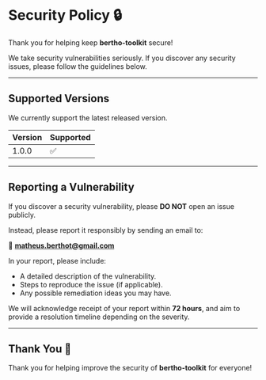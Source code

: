 # Security Policy 🔒

Thank you for helping keep **bertho-toolkit** secure!

We take security vulnerabilities seriously. If you discover any security issues, please follow the guidelines below.

---

## Supported Versions

We currently support the latest released version.

| Version | Supported |
|:--------|:----------|
| 1.0.0   | ✅         |

---

## Reporting a Vulnerability

If you discover a security vulnerability, please **DO NOT** open an issue publicly.

Instead, please report it responsibly by sending an email to:

📧 **matheus.berthot@gmail.com**

In your report, please include:

- A detailed description of the vulnerability.
- Steps to reproduce the issue (if applicable).
- Any possible remediation ideas you may have.

We will acknowledge receipt of your report within **72 hours**, and aim to provide a resolution timeline depending on
the severity.

---

## Thank You 🙏

Thank you for helping improve the security of **bertho-toolkit** for everyone!
